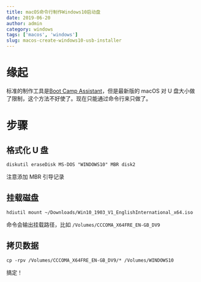 ```yaml
---
title: macOS命令行制作Windows10启动盘
date: 2019-06-20
author: admin
category: windows
tags: ['macos', 'windows']
slug: macos-create-windows10-usb-installer
---
```


# 缘起

标准的制作工具是[Boot Camp Assistant](https://www.windowscentral.com/how-create-windows-10-installer-usb-drive-mac)，但是最新版的 macOS 对 U 盘大小做了限制，这个方法不好使了。现在只能通过命令行来只做了。

# 步骤

## 格式化 U 盘

    diskutil eraseDisk MS-DOS "WINDOWS10" MBR disk2

注意添加 MBR 引导记录

## 挂载磁盘

    hdiutil mount ~/Downloads/Win10_1903_V1_EnglishInternational_x64.iso

命令会输出挂载路径，比如 `/Volumes/CCCOMA_X64FRE_EN-GB_DV9`

## 拷贝数据

    cp -rpv /Volumes/CCCOMA_X64FRE_EN-GB_DV9/* /Volumes/WINDOWS10

搞定！

